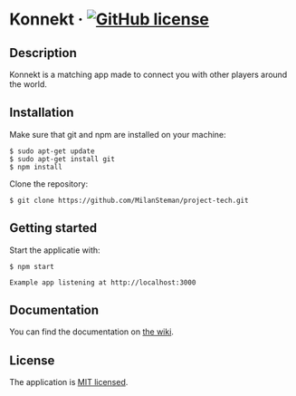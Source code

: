 # Konnekt &middot; [![GitHub license](https://img.shields.io/badge/license-MIT-blue.svg)](./LICENSE)
## Description
Konnekt is a matching app made to connect you with other players around the world.

## Installation
Make sure that git and npm are installed on your machine:
```
$ sudo apt-get update
$ sudo apt-get install git
$ npm install
```

Clone the repository:
```
$ git clone https://github.com/MilanSteman/project-tech.git
```

## Getting started
Start the applicatie with:
```
$ npm start

Example app listening at http://localhost:3000
```

## Documentation
You can find the documentation on [the wiki](https://github.com/MilanSteman/project-tech/wiki).

## License
The application is [MIT licensed](./LICENSE).